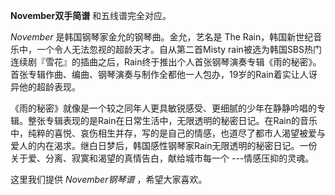 

**November双手简谱** 和五线谱完全对应。

_November_ 是韩国钢琴家金允的钢琴曲。金允，艺名是 The Rain，韩国新世纪音乐中，一个令人无法忽视的超龄天才。自从第二首Misty
rain被选为韩国SBS热门连续剧『雪花』的插曲之后，Rain终于推出个人首张钢琴演奏专辑《雨的秘密》。首张专辑作曲、编曲、钢琴演奏与制作全都他一人包办，19岁的Rain着实让人讶异他的超龄表现。

《雨的秘密》就像是一个较之同年人更具敏锐感受、更细腻的少年在静静吟唱的专辑。整张专辑表现的是Rain在日常生活中，无限透明的秘密日记。在Rain的音乐中，纯粹的喜悦、哀伤相生并存，写的是自己的情感，也道尽了都市人渴望被爱与爱人的内在渴求。继白日梦后，韩国感性钢琴家Rain无限透明的秘密日记。一份关于爱、分离、寂寞和渴望的真情告白，献给城市每一个
---情感压抑的灵魂。

这里我们提供 _November钢琴谱_ ，希望大家喜欢。

